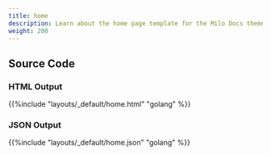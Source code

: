 ```yaml
---
title: home
description: Learn about the home page template for the Milo Docs theme.
weight: 200
---
```


## Source Code 

### HTML Output

{{%include "layouts/_default/home.html" "golang" %}}

### JSON Output 

{{%include "layouts/_default/home.json" "golang" %}}

